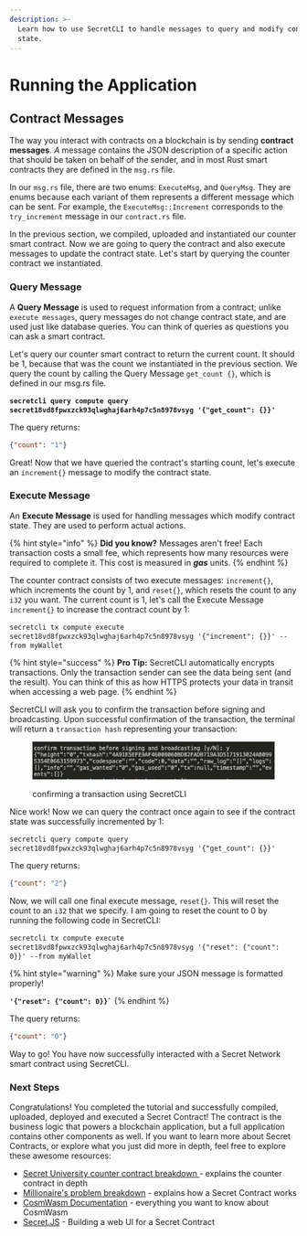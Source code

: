 ```yaml
---
description: >-
  Learn how to use SecretCLI to handle messages to query and modify contract
  state.
---
```


# Running the Application

## Contract Messages

The way you interact with contracts on a blockchain is by sending **contract  messages**_. A_ message contains the JSON description of a specific action that should be taken on behalf of the sender, and in most Rust smart contracts they are defined in the `msg.rs` file.

In our `msg.rs` file, there are two enums: `ExecuteMsg`, and `QueryMsg`. They are enums because each variant of them represents a different message which can be sent. For example, the `ExecuteMsg::Increment` corresponds to the `try_increment` message in our `contract.rs` file.

In the previous section, we compiled, uploaded and instantiated our counter smart contract. Now we are going to query the contract and also execute messages to update the contract state. Let's start by querying the counter contract we instantiated.

### Query Message

A **Query Message** is used to request information from a contract; unlike `execute messages`, query messages do not change contract state, and are used just like database queries. You can think of queries as questions you can ask a smart contract.

Let's query our counter smart contract to return the current count. It should be 1, because that was the count we instantiated in the previous section. We query the count by calling the Query Message `get_count {}`, which is defined in our msg.rs file.

<pre><code><strong>secretcli query compute query secret18vd8fpwxzck93qlwghaj6arh4p7c5n8978vsyg '{"get_count": {}}'
</strong></code></pre>

The query returns:

```json
{"count": "1"}
```

Great! Now that we have queried the contract's starting count, let's execute an `increment{}` message to modify the contract state.

### Execute Message

An **Execute Message** is used for handling messages which modify contract state. They are used to perform actual actions.

{% hint style="info" %}
**Did you know?** Messages aren't free! Each transaction costs a small fee, which represents how many resources were required to complete it. This cost is measured in _**gas**_ units.
{% endhint %}

The counter contract consists of two execute messages: `increment{}`, which increments the count by 1, and `reset{}`, which resets the count to any `i32` you want. The current count is 1, let's call the Execute Message `increment{}` to increase the contract count by 1:

```
secretcli tx compute execute secret18vd8fpwxzck93qlwghaj6arh4p7c5n8978vsyg '{"increment": {}}' --from myWallet
```

{% hint style="success" %}
**Pro Tip:** SecretCLI automatically encrypts transactions. Only the transaction sender can see the data being sent (and the result). You can think of this as how HTTPS protects your data in transit when accessing a web page.
{% endhint %}

SecretCLI will ask you to confirm the transaction before signing and broadcasting. Upon successful confirmation of the transaction, the terminal will return a `transaction hash` representing your transaction:

<figure><img src="../../.gitbook/assets/LocalSecret - transaction hash.png" alt=""><figcaption><p>confirming a transaction using SecretCLI</p></figcaption></figure>

Nice work! Now we can query the contract once again to see if the contract state was successfully incremented by 1:

```
secretcli query compute query secret18vd8fpwxzck93qlwghaj6arh4p7c5n8978vsyg '{"get_count": {}}'
```

The query returns:

```json
{"count": "2"}
```

Now, we will call one final execute message, `reset{}`. This will reset the count to an `i32` that we specify. I am going to reset the count to 0 by running the following code in SecretCLI:

```
secretcli tx compute execute secret18vd8fpwxzck93qlwghaj6arh4p7c5n8978vsyg '{"reset": {"count": 0}}' --from myWallet
```

{% hint style="warning" %}
Make sure your JSON message is formatted properly!

**`` '{"reset": {"count": 0}}` ``**
{% endhint %}

The query returns:

```json
{"count": "0"}
```

Way to go! You have now successfully interacted with a Secret Network smart contract using SecretCLI.

### Next Steps

Congratulations! You completed the tutorial and successfully compiled, uploaded, deployed and executed a Secret Contract! The contract is the business logic that powers a blockchain application, but a full application contains other components as well. If you want to learn more about Secret Contracts, or explore what you just did more in depth, feel free to explore these awesome resources:

* [Secret University counter contract breakdown ](https://github.com/secretuniversity/secret-counter-vuejs-box/blob/main/app/tutorial/guide.md)- explains the counter contract in depth
* [Millionaire's problem breakdown](https://docs.scrt.network/secret-network-documentation/development/secret-by-example/millionaires-problem) - explains how a Secret Contract works
* [CosmWasm Documentation](https://book.cosmwasm.com/) - everything you want to know about CosmWasm
* [Secret.JS](https://docs.scrt.network/secret-network-documentation/development/secretjs/templates) - Building a web UI for a Secret Contract
